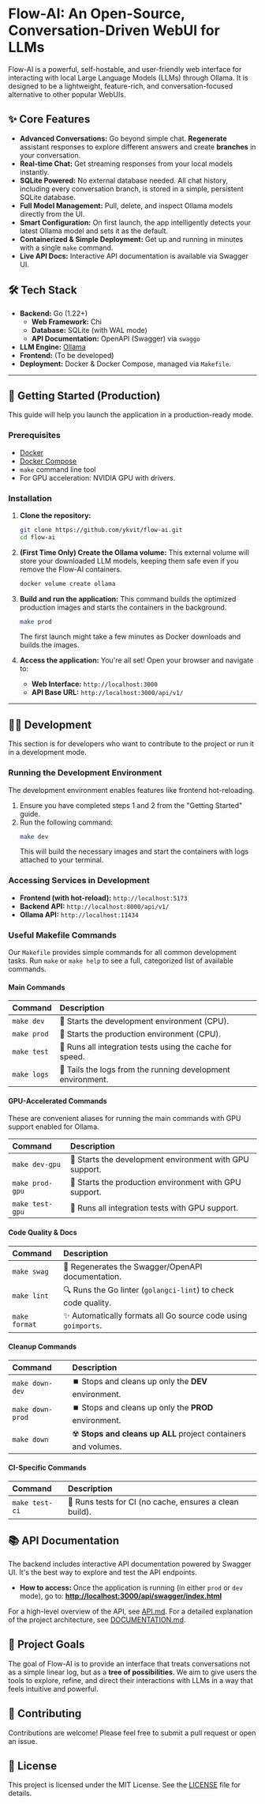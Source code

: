# Flow-AI: An Open-Source, Conversation-Driven WebUI for LLMs

Flow-AI is a powerful, self-hostable, and user-friendly web interface for interacting with local Large Language Models (LLMs) through Ollama. It is designed to be a lightweight, feature-rich, and conversation-focused alternative to other popular WebUIs.

## ✨ Core Features

- **Advanced Conversations:** Go beyond simple chat. **Regenerate** assistant responses to explore different answers and create **branches** in your conversation.
- **Real-time Chat:** Get streaming responses from your local models instantly.
- **SQLite Powered:** No external database needed. All chat history, including every conversation branch, is stored in a simple, persistent SQLite database.
- **Full Model Management:** Pull, delete, and inspect Ollama models directly from the UI.
- **Smart Configuration:** On first launch, the app intelligently detects your latest Ollama model and sets it as the default.
- **Containerized & Simple Deployment:** Get up and running in minutes with a single `make` command.
- **Live API Docs:** Interactive API documentation is available via Swagger UI.

## 🛠️ Tech Stack

- **Backend:** Go (1.22+)
  - **Web Framework:** Chi
  - **Database:** SQLite (with WAL mode)
  - **API Documentation:** OpenAPI (Swagger) via `swaggo`
- **LLM Engine:** [Ollama](https://ollama.com/)
- **Frontend:** (To be developed)
- **Deployment:** Docker & Docker Compose, managed via `Makefile`.

---

## 🚀 Getting Started (Production)

This guide will help you launch the application in a production-ready mode.

### Prerequisites

- [Docker](https://www.docker.com/get-started)
- [Docker Compose](https://docs.docker.com/compose/install/)
- `make` command line tool
- For GPU acceleration: NVIDIA GPU with drivers.

### Installation

1.  **Clone the repository:**
    ```sh
    git clone https://github.com/ykvit/flow-ai.git
    cd flow-ai
    ```

2.  **(First Time Only) Create the Ollama volume:**
    This external volume will store your downloaded LLM models, keeping them safe even if you remove the Flow-AI containers.
    ```sh
    docker volume create ollama
    ```

3.  **Build and run the application:**
    This command builds the optimized production images and starts the containers in the background.
    ```sh
    make prod
    ```
    The first launch might take a few minutes as Docker downloads and builds the images.

4.  **Access the application:**
    You're all set! Open your browser and navigate to:
    - **Web Interface:** `http://localhost:3000`
    - **API Base URL:** `http://localhost:3000/api/v1/`

---

## 🧑‍💻 Development

This section is for developers who want to contribute to the project or run it in a development mode.

### Running the Development Environment

The development environment enables features like frontend hot-reloading.

1.  Ensure you have completed steps 1 and 2 from the "Getting Started" guide.
2.  Run the following command:
    ```sh
    make dev
    ```
    This will build the necessary images and start the containers with logs attached to your terminal.

### Accessing Services in Development

- **Frontend (with hot-reload):** `http://localhost:5173`
- **Backend API:** `http://localhost:8000/api/v1/`
- **Ollama API:** `http://localhost:11434`

### Useful Makefile Commands

Our `Makefile` provides simple commands for all common development tasks. Run `make` or `make help` to see a full, categorized list of available commands.

#### Main Commands

| Command | Description |
| :--- | :--- |
| `make dev` | 🚀 Starts the development environment (CPU). |
| `make prod` | 🚢 Starts the production environment (CPU). |
| `make test` | 🧪 Runs all integration tests using the cache for speed. |
| `make logs` | 📜 Tails the logs from the running development environment. |

#### GPU-Accelerated Commands

These are convenient aliases for running the main commands with GPU support enabled for Ollama.

| Command | Description |
| :--- | :--- |
| `make dev-gpu` | 🚀 Starts the development environment with GPU support. |
| `make prod-gpu` | 🚢 Starts the production environment with GPU support. |
| `make test-gpu` | 🧪 Runs all integration tests with GPU support. |

#### Code Quality & Docs

| Command | Description |
| :--- | :--- |
| `make swag` | 📄 Regenerates the Swagger/OpenAPI documentation. |
| `make lint` | 🔍 Runs the Go linter (`golangci-lint`) to check code quality. |
| `make format` | ✨ Automatically formats all Go source code using `goimports`. |

#### Cleanup Commands

| Command | Description |
| :--- | :--- |
| `make down-dev` | ⏹️ Stops and cleans up only the **DEV** environment. |
| `make down-prod`| ⏹️ Stops and cleans up only the **PROD** environment. |
| `make down` | ☢️ **Stops and cleans up ALL** project containers and volumes. |

#### CI-Specific Commands

| Command | Description |
| :--- | :--- |
| `make test-ci`| 🤖 Runs tests for CI (no cache, ensures a clean build). |

## 📚 API Documentation

The backend includes interactive API documentation powered by Swagger UI. It's the best way to explore and test the API endpoints.

- **How to access:** Once the application is running (in either `prod` or `dev` mode), go to:
  **[http://localhost:3000/api/swagger/index.html](http://localhost:3000/api/swagger/index.html)**

For a high-level overview of the API, see [API.md](./API.md). For a detailed explanation of the project architecture, see [DOCUMENTATION.md](./DOCUMENTATION.md).

## 🎯 Project Goals

The goal of Flow-AI is to provide an interface that treats conversations not as a simple linear log, but as a **tree of possibilities**. We aim to give users the tools to explore, refine, and direct their interactions with LLMs in a way that feels intuitive and powerful.

## 🤝 Contributing

Contributions are welcome! Please feel free to submit a pull request or open an issue.

## 📄 License

This project is licensed under the MIT License. See the [LICENSE](./LICENSE) file for details.